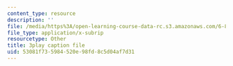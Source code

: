 ```yaml
---
content_type: resource
description: ''
file: /media/https%3A/open-learning-course-data-rc.s3.amazonaws.com/6-858-computer-systems-security-fall-2014/53081f735984520e98fd8c5d04af7d31_eRJ_r8WF1Y0.vtt
file_type: application/x-subrip
resourcetype: Other
title: 3play caption file
uid: 53081f73-5984-520e-98fd-8c5d04af7d31
---
```

